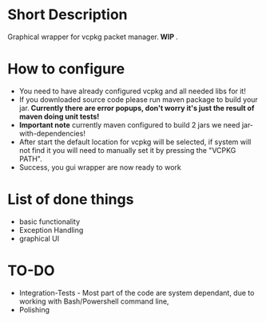 # Short Description
Graphical wrapper for vcpkg packet manager.<b> WIP </b> .
# How to configure
* You need to have already configured vcpkg and all needed libs for it!
* If you downloaded source code please run maven package to build your jar.<b> Currently there are error popups, don't worry it's just the result of maven doing unit tests!</b>
* <b>Important note</b> currently maven configured to build 2 jars we need jar-with-dependencies!
* After start the default location for vcpkg will be selected, if system will not find it you will need to manually set it by pressing the "VCPKG PATH".
* Success, you gui wrapper are now ready to work
# List of done things
* basic functionality
* Exception Handling
* graphical UI
# TO-DO
* Integration-Tests - Most part of the code are system dependant, due to working with Bash/Powershell command line,   
* Polishing
